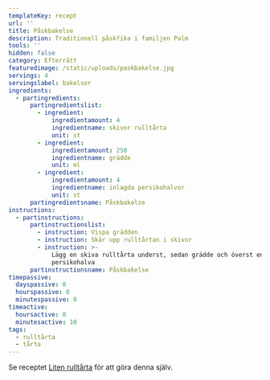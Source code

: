 ```yaml
---
templateKey: recept
url: ''
title: Påskbakelse
description: Traditionell påskfika i familjen Palm
tools: ''
hidden: false
category: Efterrätt
featuredimage: /static/uploads/paskbakelse.jpg
servings: 4
servingslabel: bakelser
ingredients:
  - partingredients:
      partingredientslist:
        - ingredient:
            ingredientamount: 4
            ingredientname: skivor rulltårta
            unit: st
        - ingredient:
            ingredientamount: 250
            ingredientname: grädde
            unit: ml
        - ingredient:
            ingredientamount: 4
            ingredientname: inlagda persikohalvor
            unit: st
      partingredientsname: Påskbakelse
instructions:
  - partinstructions:
      partinstructionslist:
        - instruction: Vispa grädden
        - instruction: Skär upp rulltårtan i skivor
        - instruction: >-
            Lägg en skiva rulltårta underst, sedan grädde och överst en
            persikohalva
      partinstructionsname: Påskbakelse
timepassive:
  dayspassive: 0
  hourspassive: 0
  minutespassive: 0
timeactive:
  hoursactive: 0
  minutesactive: 10
tags:
  - rulltårta
  - tårta
---
```


Se receptet [Liten rulltårta](/liten-rulltarta) för att göra denna själv.
